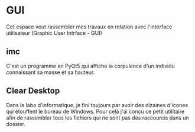 # GUI

Cet espace veut rassembler mes travaux en relation avec l'interface utilisateur
(Graphic User Intrface - GUI)

## imc

C'est un programme en PyQt5 qui affiche la corpulence d'un individu connaissant
sa masse et sa hauteur.

## Clear Desktop

Dans le labo d'informatique, je fini toujours par avoir des dizaines d'icones 
qui étouffent le bureau de Windows. Pour celà j'ai conçu ce petit utilitaire afin
de rassembler tous les fichiers qui ne sont pas des raccourcis dans un dossier.
